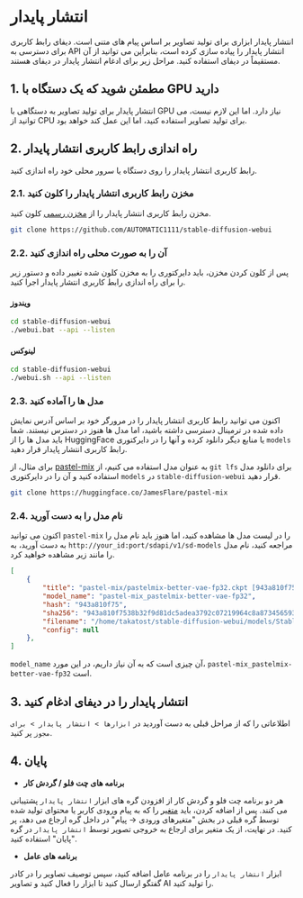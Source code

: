 # انتشار پایدار

انتشار پایدار ابزاری برای تولید تصاویر بر اساس  پیام های متنی است. دیفای رابط کاربری برای دسترسی به API انتشار پایدار را پیاده سازی کرده است، بنابراین می توانید از آن مستقیماً در دیفای استفاده کنید. مراحل زیر برای ادغام انتشار پایدار در دیفای هستند.

## 1. مطمئن شوید که یک دستگاه با GPU دارید
انتشار پایدار برای تولید تصاویر به دستگاهی با GPU نیاز دارد. اما این لازم نیست، می توانید از CPU برای تولید تصاویر استفاده کنید، اما این عمل کند خواهد بود.

## 2. راه اندازی  رابط کاربری  انتشار پایدار
رابط کاربری انتشار پایدار را روی دستگاه یا سرور محلی خود راه اندازی کنید.

### 2.1. مخزن  رابط کاربری انتشار پایدار را کلون کنید
مخزن  رابط کاربری انتشار پایدار را از [مخزن رسمی](https://github.com/AUTOMATIC1111/stable-diffusion-webui) کلون کنید.

```bash
git clone https://github.com/AUTOMATIC1111/stable-diffusion-webui
```

### 2.2. آن را به صورت محلی راه اندازی کنید
پس از کلون کردن مخزن، باید دایرکتوری را به مخزن کلون شده تغییر داده و دستور زیر را برای راه اندازی  رابط کاربری انتشار پایدار اجرا کنید.

#### ویندوز
```bash
cd stable-diffusion-webui
./webui.bat --api --listen
```

#### لینوکس
```bash
cd stable-diffusion-webui
./webui.sh --api --listen
```

### 2.3. مدل ها را آماده کنید
اکنون می توانید  رابط کاربری انتشار پایدار را در مرورگر خود بر اساس آدرس نمایش داده شده در ترمینال  دسترسی داشته باشید، اما مدل ها هنوز در دسترس نیستند. شما باید مدل ها را از HuggingFace یا منابع دیگر دانلود کرده و آنها را در دایرکتوری `models`  رابط کاربری انتشار پایدار قرار دهید.

برای مثال،  از [pastel-mix](https://huggingface.co/JamesFlare/pastel-mix)  به عنوان مدل استفاده می کنیم،  از  `git lfs`  برای دانلود مدل استفاده کنید و آن را در دایرکتوری `models`  در `stable-diffusion-webui`  قرار دهید.

```bash
git clone https://huggingface.co/JamesFlare/pastel-mix
```

### 2.4. نام مدل را  به دست آورید
اکنون می توانید `pastel-mix`  را در لیست مدل ها مشاهده کنید، اما هنوز باید نام مدل را به دست آورید، به `http://your_id:port/sdapi/v1/sd-models`  مراجعه کنید، نام مدل را مانند زیر مشاهده خواهید کرد.

```json
[
    {
        "title": "pastel-mix/pastelmix-better-vae-fp32.ckpt [943a810f75]",
        "model_name": "pastel-mix_pastelmix-better-vae-fp32",
        "hash": "943a810f75",
        "sha256": "943a810f7538b32f9d81dc5adea3792c07219964c8a8734565931fcec90d762d",
        "filename": "/home/takatost/stable-diffusion-webui/models/Stable-diffusion/pastel-mix/pastelmix-better-vae-fp32.ckpt",
        "config": null
    },
]
```

`model_name`  آن چیزی است که به آن نیاز داریم، در این مورد،  `pastel-mix_pastelmix-better-vae-fp32`  است.

## 3. انتشار پایدار را در دیفای ادغام کنید
اطلاعاتی را که از مراحل قبلی به دست آوردید در `ابزارها > انتشار پایدار > برای مجوز`  پر کنید.

## 4. پایان

- **برنامه های  چت فلو / گردش کار**

هر دو برنامه چت فلو و گردش کار از افزودن گره های ابزار `انتشار پایدار`  پشتیبانی می کنند. پس از اضافه کردن، باید [متغیر](https://docs.dify.ai/v/zh-hans/guides/workflow/variables)  را که به  پیام ورودی  کاربر یا محتوای تولید شده توسط گره قبلی در بخش "متغیرهای ورودی →  پیام"  در داخل گره ارجاع می دهد، پر کنید. در نهایت، از یک متغیر برای ارجاع به خروجی تصویر توسط `انتشار پایدار`  در گره "پایان"  استفاده کنید.

- **برنامه های  عامل**

ابزار `انتشار پایدار`  را در برنامه عامل اضافه کنید، سپس توصیف تصاویر را در کادر گفتگو ارسال کنید تا  ابزار را فعال کنید و تصاویر AI  را تولید کنید.


